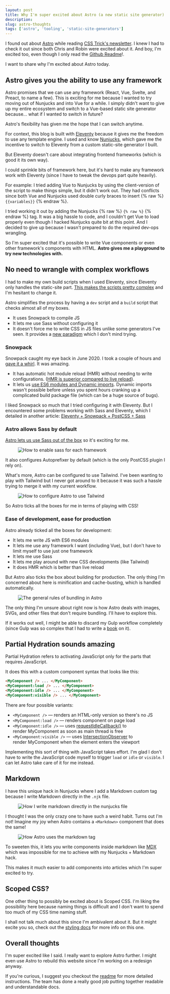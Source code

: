 ```yaml
---
layout: post
title: Why I'm super excited about Astro (a new static site generator)
description:
slug: astro-thoughts
tags: ['astro', 'tooling', 'static-site-generators']
---
```


I found out about [Astro](https://astro.build) while reading [CSS Trick's newsletter](https://css-tricks.com/newsletter/255-thoughts-on-astro/). I knew I had to check it out since both Chris and Robin were excited about it. And boy, I'm excited too, even though I only read the [Github Readme](https://github.com/snowpackjs/astro)!.

I want to share why I'm excited about Astro today.

<!--more-->

## Astro gives you the ability to use any framework

Astro promises that we can use any framework (React, Vue, Svelte, and Preact, to name a few). This is exciting for me because I wanted to try moving out of Nunjucks and into Vue for a while. I simply didn't want to give up my entire ecosystem and switch to a Vue-based static site generator because... what if I wanted to switch in future?

Astro's flexibility has given me the hope that I can switch anytime.

For context, this blog is built with [Eleventy](https://www.11ty.dev) because it gives me the freedom to use any template engine. I used and know [Nunjucks](https://mozilla.github.io/nunjucks/), which gave me the incentive to switch to Eleventy from a custom static-site generator I built.

But Eleventy doesn't care about integrating frontend frameworks (which is good it its own way).

I could sprinkle bits of framework here, but it's hard to make any framework work with Eleventy (since I have to tweak the devops part quite heavily).

For example: I tried adding Vue to Nunjucks by using the client-version of the script to make things simple, but it didn't work out. They had conflicts since both Vue and Nunjucks used double curly braces to insert {% raw %} `{{variables}}` {% endraw %}.

I tried working it out by adding the Nunjucks {% raw %} `{% raw %}` {% endraw %} tag. It was a big hassle to code, and I couldn't get Vue to load properly even though I hacked Nunjucks quite bit at this point. And I decided to give up because I wasn't prepared to do the required dev-ops wrangling.

So I'm super excited that it's possible to write Vue components or even other framework's components with HTML. **Astro gives me a playground to try new technologies with.**

## No need to wrangle with complex workflows

I had to make my own build scripts when I used Eleventy, since Eleventy only handles the static-site part. [This makes the scripts pretty complex](https://github.com/zellwk/zellwk.com/blob/v2.0.0/gulpfile.js) and I'm hesitant to change it.

Astro simplifies the process by having a `dev` script and a `build` script that checks almost all of my boxes.

- It uses Snowpack to compile JS
- It lets me use Sass without configuring it
- It doesn't force me to write CSS in JS files unlike some generators I've seen. It provides a [new paradigm](/blog/#scoped-css?) which I don't mind trying.

### Snowpack

Snowpack caught my eye back in June 2020. I took a couple of hours and [gave it a whirl](https://zellwk.com/blog/first-look-at-snowpack/). It was amazing.

- It has automatic hot module reload (HMR) without needing to write configurations. ([HMR is superior compared to live reload](/blog/first-look-at-snowpack/#snowpack-dev-is-amazing)).
- It lets us [use ES6 modules and Dynamic imports](/blog/first-look-at-snowpack/#es6-modules-and-dynamic-imports). Dynamic imports wasn't possible before unless you spent hours cranking up a complicated build package file (which can be a huge source of bugs).

I liked Snowpack so much that I tried configuring it with Eleventy. But I encountered some problems working with Sass and Eleventy, which I detailed in another article: [Eleventy + Snowpack + PostCSS + Sass](https://zellwk.com/blog/eleventy-snowpack-sass-postcss/)

### Astro allows Sass by default

[Astro lets us use Sass out of the box](https://github.com/snowpackjs/astro/blob/main/docs/styling.md) so it's exciting for me.

<figure role="figure">
<img src="/images/2021/astro-thoughts/sass.png" alt="How to enable sass for each framework">
</figure>

It also configures Autoprefixer by default (which is the only PostCSS plugin I rely on).

What's more, Astro can be configured to use Tailwind. I've been wanting to play with Tailwind but I never got around to it because it was such a hassle trying to merge it with my current workflow.

<figure role="figure">
<img src="/images/2021/astro-thoughts/tailwind.png" alt="How to configure Astro to use Tailwind">
</figure>

So Astro ticks all the boxes for me in terms of playing with CSS!

### Ease of development, ease for production

Astro already ticked all the boxes for development:

- It lets me write JS with ES6 modules
- It lets me use any framework I want (including Vue), but I don't have to limit myself to use just one framework
- It lets me use Sass
- It lets me play around with new CSS developments (like Tailwind)
- It does HMR which is better than live reload

But Astro also ticks the box about building for production. The only thing I'm concerned about here is minification and cache-busting, which is handled automatically.

<figure role="figure">
<img src="/images/2021/astro-thoughts/bundling.png" alt="The general rules of bundling in Astro">
</figure>

The only thing I'm unsure about right now is how Astro deals with images, SVGs, and other files that don't require bundling. I'll have to explore this.

If it works out well, I might be able to discard my Gulp workflow completely (since Gulp was so complex that I had to write a [book](https://automateyourworkflow.com) on it).

## Partial Hydration sounds amazing

Partial Hydration refers to activating JavaScript only for the parts that requires JavaScript.

It does this with a custom component syntax that looks like this:

```html
<MyComponent /> ... </MyComponent>
<MyComponent:load /> ... </MyComponent>
<MyComponent:idle /> ... </MyComponent>
<MyComponent:visible /> ... </MyComponent>
```

There are four possible variants:

- `<MyComponent />` — renders an HTML-only version so there's no JS
- `<MyComponent:load />` — renders component on page load
- `<MyComponent:idle />` — uses [requestIdleCallback()](https://developer.mozilla.org/en-US/docs/Web/API/Window/requestIdleCallback) to render MyComponent as soon as main thread is free
- `<MyComponent:visible />` — uses [IntersectionObserver](https://developer.mozilla.org/en-US/docs/Web/API/Intersection_Observer_API) to render MyComponent when the element enters the viewport

Implementing this sort of thing with JavaScript takes effort. I'm glad I don't have to write the JavaScript code myself to trigger `load` or `idle` or `visible`. I can let Astro take care of it for me instead.

## Markdown

I have this unique hack in Nunjucks where I add a Markdown custom tag because I write Markdown directly in the `.njk` file.

<figure role="figure">
<img src="/images/2021/astro-thoughts/markdown-custom-tag.png" alt="How I write markdown directly in the nunjucks file">
</figure>

I thought I was the only crazy one to have such a weird habit. Turns out I'm not! Imagine my joy when Astro contains a `<Markdown>` component that does the same!

<figure role="figure">
<img src="/images/2021/astro-thoughts/astro-markdown-tag.png" alt="How Astro uses the markdown tag">
</figure>

To sweeten this, it lets you write components inside markdown like [MDX](https://mdxjs.com) which was impossible for me to achieve with my Nunjucks + Markdown hack.

This makes it much easier to add components into articles which I'm super excited to try.

## Scoped CSS?

One other thing to possibly be excited about is Scoped CSS. I'm liking the possibility here because naming things is difficult and I don't want to spend too much of my CSS time naming stuff.

I shall not talk much about this since I'm ambivalent about it. But it might excite you so, check out the [styling docs](https://github.com/snowpackjs/astro/blob/main/docs/styling.md) for more info on this one.

## Overall thoughts

I'm super excited like I said. I really want to explore Astro further. I might even use Astro to rebuild this website since I'm working on a redesign anyway.

If you're curious, I suggest you checkout the [readme](https://github.com/snowpackjs/astro) for more detailed instructions. The team has done a really good job putting together readable and understandable docs.
